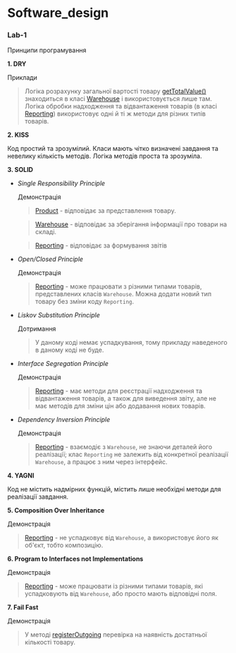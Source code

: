 # Software_design

### Lab-1

Принципи програмування

**1. DRY**

Приклади

> Логіка розрахунку загальної вартості товару [getTotalValue()](https://github.com/SurikovaOlha/Software_design/blob/79f87e43df5c1f02028a962a94849c32752c47e4/lab-1/main.js#L100) знаходиться в класі [Warehouse](main.js) і використовується лише там.
Логіка обробки надходження та відвантаження товарів (в класі [Reporting](main.js)) використовує одні й ті ж методи для різних типів товарів.

**2. KISS** 

Код простий та зрозумілий. Класи мають чітко визначені завдання та невелику кількість методів. Логіка методів проста та зрозуміла.

**3. SOLID**
- _Single_ _Responsibility_ _Principle_
    
    Демонстрація

    > [Product](task_1-2.js) - відповідає за представлення товару.

    > [Warehouse](task_1-3.js) - відповідає за зберігання інформації про товари на складі.

    > [Reporting](task_1-4.js) - відповідає за формування звітів

- _Open/Closed_ _Principle_

  Демонстрація

  > [Reporting](task_1-4.js) - може працювати з різними типами товарів, представлених класів `Warehouse`. Можна додати новий тип товару без зміни коду `Reporting`.

- _Liskov_ _Substitution_ _Principle_

  Дотримання

  > У даному коді немає успадкування, тому прикладу наведеного в даному коді не буде.

- _Interface_ _Segregation_ _Principle_

  Демонстрація

  > [Reporting](task_1-4.js) - має методи для реєстрації надходження та відвантаження товарів, а також для виведення звіту, але не має методів для зміни цін або додавання нових товарів.

- _Dependency_ _Inversion_ _Principle_

  Демонстрація

  > [Reporting](task_1-4.js) - взаємодіє з `Warehouse`, не знаючи деталей його реалізації; клас `Reporting` не залежить від конкретної реалізації `Warehouse`, а працює з ним через інтерфейс.

**4. YAGNI**

Код не містить надмірних функцій, містить лише необхідні методи для реалізації завдання.

**5. Composition Over Inheritance**

  Демонстрація
  
  > [Reporting](task_1-4.js) - не успадковує від `Warehouse`, а використовує його як об'єкт, тобто композицію.


**6. Program to Interfaces not Implementations**

Демонстрація

> [Reporting](main.js) - може працювати із різними типами товарів, які успадковують від `Warehouse`, або просто мають відповідні поля.

**7. Fail Fast**

Демонстрація

> У методі [registerOutgoing](main.js) перевірка на наявність достатньої кількості товару.
